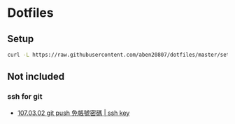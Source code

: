 # Dotfiles

## Setup

```bash
curl -L https://raw.githubusercontent.com/aben20807/dotfiles/master/setup.sh | bash 
```

## Not included

### ssh for git

+ [107.03.02 git push 免帳號密碼 | ssh key](https://aben20807.blogspot.com/2018/03/1070302-git-push-ssh-key.html)
